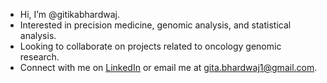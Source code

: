 - Hi, I’m @gitikabhardwaj.
- Interested in precision medicine, genomic analysis, and statistical analysis.
- Looking to collaborate on projects related to oncology genomic research.
- Connect with me on [LinkedIn](https://linkedin.com/in/gitabhardwaj)  or email me at gita.bhardwaj1@gmail.com.